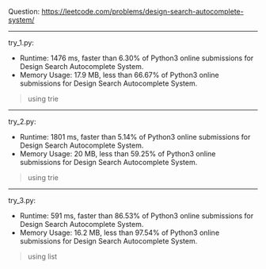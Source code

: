 Question: https://leetcode.com/problems/design-search-autocomplete-system/

---

try_1.py:
* Runtime: 1476 ms, faster than 6.30% of Python3 online submissions for Design Search Autocomplete System.
* Memory Usage: 17.9 MB, less than 66.67% of Python3 online submissions for Design Search Autocomplete System.

> using trie

---

try_2.py:

* Runtime: 1801 ms, faster than 5.14% of Python3 online submissions for Design Search Autocomplete System.
* Memory Usage: 20 MB, less than 59.25% of Python3 online submissions for Design Search Autocomplete System.

> using trie

---

try_3.py:

* Runtime: 591 ms, faster than 86.53% of Python3 online submissions for Design Search Autocomplete System.
* Memory Usage: 16.2 MB, less than 97.54% of Python3 online submissions for Design Search Autocomplete System.

> using list
